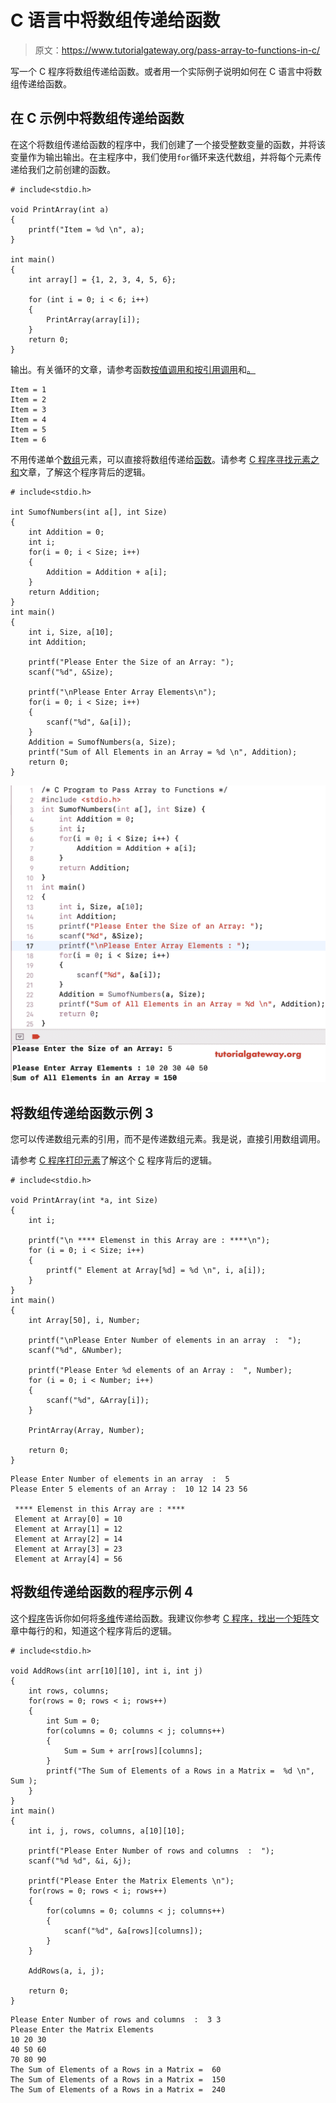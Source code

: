 # C 语言中将数组传递给函数

> 原文：<https://www.tutorialgateway.org/pass-array-to-functions-in-c/>

写一个 C 程序将数组传递给函数。或者用一个实际例子说明如何在 C 语言中将数组传递给函数。

## 在 C 示例中将数组传递给函数

在这个将数组传递给函数的程序中，我们创建了一个接受整数变量的函数，并将该变量作为输出输出。在主程序中，我们使用`for`循环来迭代数组，并将每个元素传递给我们之前创建的函数。

```
# include<stdio.h>

void PrintArray(int a)
{
    printf("Item = %d \n", a);
}

int main()
{
    int array[] = {1, 2, 3, 4, 5, 6};

    for (int i = 0; i < 6; i++)
    {
        PrintArray(array[i]);
    }
    return 0;
}
```

输出。有关循环的文章，请参考函数[按值调用和按引用调用](https://www.tutorialgateway.org/call-by-value-and-call-by-reference-in-c/)和[。](https://www.tutorialgateway.org/for-loop-in-c-programming/)

```
Item = 1 
Item = 2 
Item = 3 
Item = 4 
Item = 5 
Item = 6 
```

不用传递单个[数组](https://www.tutorialgateway.org/array-in-c/)元素，可以直接将数组传递给[函数](https://www.tutorialgateway.org/functions-in-c/)。请参考 [C 程序寻找元素之和](https://www.tutorialgateway.org/c-program-to-find-sum-of-elements-in-an-array/)文章，了解这个程序背后的逻辑。

```
# include<stdio.h>

int SumofNumbers(int a[], int Size)
{
    int Addition = 0;
    int i;
    for(i = 0; i < Size; i++)
    {
        Addition = Addition + a[i];
    }
    return Addition;
}
int main()
{
    int i, Size, a[10];
    int Addition;

    printf("Please Enter the Size of an Array: ");
    scanf("%d", &Size);

    printf("\nPlease Enter Array Elements\n");
    for(i = 0; i < Size; i++)
    {
        scanf("%d", &a[i]);
    }
    Addition = SumofNumbers(a, Size);
    printf("Sum of All Elements in an Array = %d \n", Addition);
    return 0;
}
```

![Pass Array to Functions in C 2](img/56d86accb26288f28f2023d3afee68d1.png)

## 将数组传递给函数示例 3

您可以传递数组元素的引用，而不是传递数组元素。我是说，直接引用数组调用。

请参考 [C 程序打印元素](https://www.tutorialgateway.org/c-program-to-print-elements-in-an-array/)了解这个 [C](https://www.tutorialgateway.org/c-programming/) 程序背后的逻辑。

```
# include<stdio.h>

void PrintArray(int *a, int Size)
{
    int i;

    printf("\n **** Elemenst in this Array are : ****\n");
    for (i = 0; i < Size; i++)
    {
        printf(" Element at Array[%d] = %d \n", i, a[i]);
    }
}
int main()
{
    int Array[50], i, Number;

    printf("\nPlease Enter Number of elements in an array  :  ");
    scanf("%d", &Number);

    printf("Please Enter %d elements of an Array :  ", Number);
    for (i = 0; i < Number; i++)
    {
        scanf("%d", &Array[i]);
    }

    PrintArray(Array, Number);

    return 0;
}
```

```
Please Enter Number of elements in an array  :  5
Please Enter 5 elements of an Array :  10 12 14 23 56

 **** Elemenst in this Array are : ****
 Element at Array[0] = 10 
 Element at Array[1] = 12 
 Element at Array[2] = 14 
 Element at Array[3] = 23 
 Element at Array[4] = 56 
```

## 将数组传递给函数的程序示例 4

这个[程序](https://www.tutorialgateway.org/c-programming-examples/)告诉你如何将[多维](https://www.tutorialgateway.org/multi-dimensional-array-in-c/)传递给函数。我建议你参考 [C 程序，找出一个矩阵](https://www.tutorialgateway.org/c-program-to-find-sum-of-each-row-in-a-matrix/)文章中每行的和，知道这个程序背后的逻辑。

```
# include<stdio.h>

void AddRows(int arr[10][10], int i, int j)
{
    int rows, columns;
    for(rows = 0; rows < i; rows++)
    {
        int Sum = 0;
        for(columns = 0; columns < j; columns++)
        {
            Sum = Sum + arr[rows][columns];
        }
        printf("The Sum of Elements of a Rows in a Matrix =  %d \n", Sum );
    }
}
int main()
{
    int i, j, rows, columns, a[10][10];

    printf("Please Enter Number of rows and columns  :  ");
    scanf("%d %d", &i, &j);

    printf("Please Enter the Matrix Elements \n");
    for(rows = 0; rows < i; rows++)
    {
        for(columns = 0; columns < j; columns++)
        {
            scanf("%d", &a[rows][columns]);
        }
    }

    AddRows(a, i, j);

    return 0;
}
```

```
Please Enter Number of rows and columns  :  3 3
Please Enter the Matrix Elements 
10 20 30
40 50 60
70 80 90
The Sum of Elements of a Rows in a Matrix =  60 
The Sum of Elements of a Rows in a Matrix =  150 
The Sum of Elements of a Rows in a Matrix =  240 
```